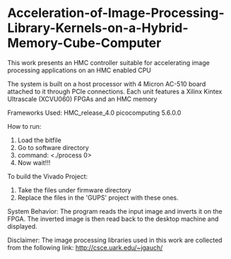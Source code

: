 # Acceleration-of-Image-Processing-Library-Kernels-on-a-Hybrid-Memory-Cube-Computer

This work presents an HMC controller suitable for accelerating image processing applications on an HMC enabled CPU

The system is built on a host processor with 4 Micron AC-510 board attached to it through PCIe connections. Each unit features a Xilinx Kintex Ultrascale (XCVU060) FPGAs and an HMC memory 

Frameworks Used:
HMC_release_4.0
picocomputing 5.6.0.0




How to run:
1. Load the bitfile
2. Go to software directory
3. command: <./process 0>
4. Now wait!!!

To build the Vivado Project:
1. Take the files under firmware directory
2. Replace the files in the 'GUPS' project with these ones. 


System Behavior:
The program reads the input image and inverts it on the FPGA. The inverted image is then read back to the desktop machine and displayed.


Disclaimer:
The image processing libraries used in this work are collected from the following link:
http://csce.uark.edu/~jgauch/
